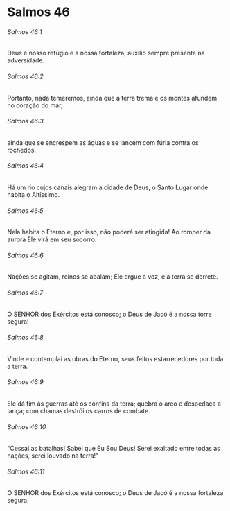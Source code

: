 # Salmos 46

###### Salmos 46:1

Deus é nosso refúgio e a nossa fortaleza, auxílio sempre presente na adversidade.

###### Salmos 46:2

Portanto, nada temeremos, ainda que a terra trema e os montes afundem no coração do mar,

###### Salmos 46:3

ainda que se encrespem as águas e se lancem com fúria contra os rochedos.

###### Salmos 46:4

Há um rio cujos canais alegram a cidade de Deus, o Santo Lugar onde habita o Altíssimo.

###### Salmos 46:5

Nela habita o Eterno e, por isso, não poderá ser atingida! Ao romper da aurora Ele virá em seu socorro.

###### Salmos 46:6

Nações se agitam, reinos se abalam; Ele ergue a voz, e a terra se derrete.

###### Salmos 46:7

O SENHOR dos Exércitos está conosco; o Deus de Jacó é a nossa torre segura!

###### Salmos 46:8

Vinde e contemplai as obras do Eterno, seus feitos estarrecedores por toda a terra.

###### Salmos 46:9

Ele dá fim às guerras até os confins da terra; quebra o arco e despedaça a lança; com chamas destrói os carros de combate.

###### Salmos 46:10

“Cessai as batalhas! Sabei que Eu Sou Deus! Serei exaltado entre todas as nações, serei louvado na terra!”

###### Salmos 46:11

O SENHOR dos Exércitos está conosco; o Deus de Jacó é a nossa fortaleza segura.


